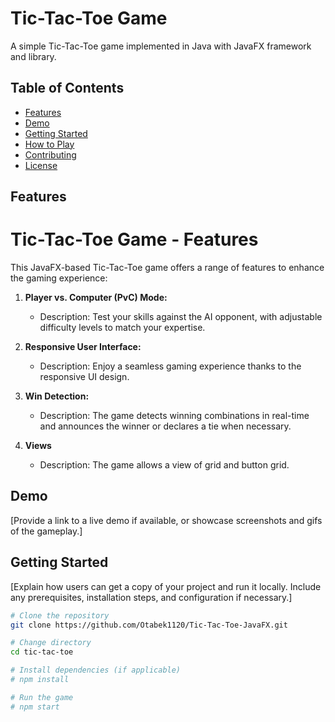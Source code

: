 # Tic-Tac-Toe Game

A simple Tic-Tac-Toe game implemented in Java with JavaFX framework and library.


## Table of Contents

- [Features](#features)
- [Demo](#demo)
- [Getting Started](#getting-started)
- [How to Play](#how-to-play)
- [Contributing](#contributing)
- [License](#license)

## Features

# Tic-Tac-Toe Game - Features

This JavaFX-based Tic-Tac-Toe game offers a range of features to enhance the gaming experience:

1. **Player vs. Computer (PvC) Mode:**
   - Description: Test your skills against the AI opponent, with adjustable difficulty levels to match your expertise.

2. **Responsive User Interface:**
   - Description: Enjoy a seamless gaming experience thanks to the responsive UI design.

3. **Win Detection:**
   - Description: The game detects winning combinations in real-time and announces the winner or declares a tie when necessary.

4. **Views**
   - Description: The game allows a view of grid and button grid.

## Demo

[Provide a link to a live demo if available, or showcase screenshots and gifs of the gameplay.]

## Getting Started

[Explain how users can get a copy of your project and run it locally. Include any prerequisites, installation steps, and configuration if necessary.]

```bash
# Clone the repository
git clone https://github.com/Otabek1120/Tic-Tac-Toe-JavaFX.git

# Change directory
cd tic-tac-toe

# Install dependencies (if applicable)
# npm install

# Run the game
# npm start
